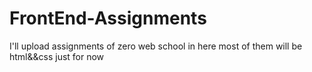# FrontEnd-Assignments
I'll upload assignments of zero web school in here most of them will be html&amp;&amp;css just for now
